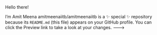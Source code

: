 Hello there!

I’m Amit Meena
amitmeenaiitb/amitmeenaiitb is a ✨ special ✨ repository because its `README.md` (this file) appears on your GitHub profile.
You can click the Preview link to take a look at your changes.
--->
